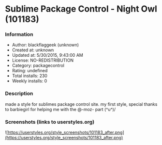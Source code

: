 # Sublime Package Control - Night Owl (101183)

### Information
- Author: blackflaggeek (unknown)
- Created at: unknown
- Updated at: 5/30/2015, 9:43:00 AM
- License: NO-REDISTRIBUTION
- Category: packagecontrol
- Rating: undefined
- Total installs: 230
- Weekly installs: 0


### Description
made a style for sublimes package control site. my first style, special thanks to barbiegirl for helping me with the @-moz- part \(^u^)/


### Screenshots (links to userstyles.org)
![https://userstyles.org/style_screenshots/101183_after.png](https://userstyles.org/style_screenshots/101183_after.png)


